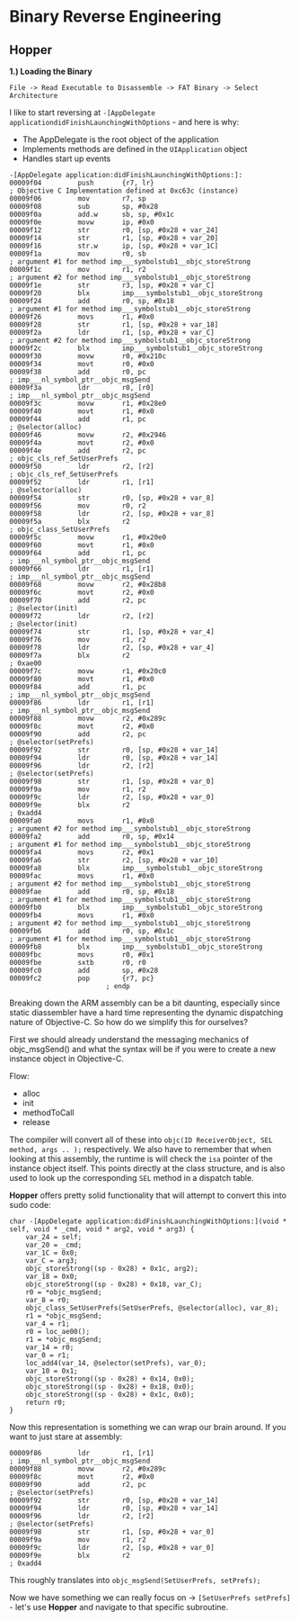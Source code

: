 Binary Reverse Engineering
==========================

Hopper
------

**1.) Loading the Binary**

```File -> Read Executable to Disassemble -> FAT Binary -> Select Architecture```

I like to start reversing at ``` -[AppDelegate applicationdidFinishLaunchingWithOptions ``` - and here is why: 

  - The AppDelegate is the root object of the application
  - Implements methods are defined in the ```UIApplication``` object
  - Handles start up events

```
-[AppDelegate application:didFinishLaunchingWithOptions:]:
00009f04         push       {r7, lr}                                            ; Objective C Implementation defined at 0xc63c (instance)
00009f06         mov        r7, sp
00009f08         sub        sp, #0x28
00009f0a         add.w      sb, sp, #0x1c
00009f0e         movw       ip, #0x0
00009f12         str        r0, [sp, #0x28 + var_24]
00009f14         str        r1, [sp, #0x28 + var_20]
00009f16         str.w      ip, [sp, #0x28 + var_1C]
00009f1a         mov        r0, sb                                              ; argument #1 for method imp___symbolstub1__objc_storeStrong
00009f1c         mov        r1, r2                                              ; argument #2 for method imp___symbolstub1__objc_storeStrong
00009f1e         str        r3, [sp, #0x28 + var_C]
00009f20         blx        imp___symbolstub1__objc_storeStrong
00009f24         add        r0, sp, #0x18                                       ; argument #1 for method imp___symbolstub1__objc_storeStrong
00009f26         movs       r1, #0x0
00009f28         str        r1, [sp, #0x28 + var_18]
00009f2a         ldr        r1, [sp, #0x28 + var_C]                             ; argument #2 for method imp___symbolstub1__objc_storeStrong
00009f2c         blx        imp___symbolstub1__objc_storeStrong
00009f30         movw       r0, #0x210c
00009f34         movt       r0, #0x0
00009f38         add        r0, pc                                              ; imp___nl_symbol_ptr__objc_msgSend
00009f3a         ldr        r0, [r0]                                            ; imp___nl_symbol_ptr__objc_msgSend
00009f3c         movw       r1, #0x28e0
00009f40         movt       r1, #0x0
00009f44         add        r1, pc                                              ; @selector(alloc)
00009f46         movw       r2, #0x2946
00009f4a         movt       r2, #0x0
00009f4e         add        r2, pc                                              ; objc_cls_ref_SetUserPrefs
00009f50         ldr        r2, [r2]                                            ; objc_cls_ref_SetUserPrefs
00009f52         ldr        r1, [r1]                                            ; @selector(alloc)
00009f54         str        r0, [sp, #0x28 + var_8]
00009f56         mov        r0, r2
00009f58         ldr        r2, [sp, #0x28 + var_8]
00009f5a         blx        r2                                                  ; objc_class_SetUserPrefs
00009f5c         movw       r1, #0x20e0
00009f60         movt       r1, #0x0
00009f64         add        r1, pc                                              ; imp___nl_symbol_ptr__objc_msgSend
00009f66         ldr        r1, [r1]                                            ; imp___nl_symbol_ptr__objc_msgSend
00009f68         movw       r2, #0x28b8
00009f6c         movt       r2, #0x0
00009f70         add        r2, pc                                              ; @selector(init)
00009f72         ldr        r2, [r2]                                            ; @selector(init)
00009f74         str        r1, [sp, #0x28 + var_4]
00009f76         mov        r1, r2
00009f78         ldr        r2, [sp, #0x28 + var_4]
00009f7a         blx        r2                                                  ; 0xae00
00009f7c         movw       r1, #0x20c0
00009f80         movt       r1, #0x0
00009f84         add        r1, pc                                              ; imp___nl_symbol_ptr__objc_msgSend
00009f86         ldr        r1, [r1]                                            ; imp___nl_symbol_ptr__objc_msgSend
00009f88         movw       r2, #0x289c
00009f8c         movt       r2, #0x0
00009f90         add        r2, pc                                              ; @selector(setPrefs)
00009f92         str        r0, [sp, #0x28 + var_14]
00009f94         ldr        r0, [sp, #0x28 + var_14]
00009f96         ldr        r2, [r2]                                            ; @selector(setPrefs)
00009f98         str        r1, [sp, #0x28 + var_0]
00009f9a         mov        r1, r2
00009f9c         ldr        r2, [sp, #0x28 + var_0]
00009f9e         blx        r2                                                  ; 0xadd4
00009fa0         movs       r1, #0x0                                            ; argument #2 for method imp___symbolstub1__objc_storeStrong
00009fa2         add        r0, sp, #0x14                                       ; argument #1 for method imp___symbolstub1__objc_storeStrong
00009fa4         movs       r2, #0x1
00009fa6         str        r2, [sp, #0x28 + var_10]
00009fa8         blx        imp___symbolstub1__objc_storeStrong
00009fac         movs       r1, #0x0                                            ; argument #2 for method imp___symbolstub1__objc_storeStrong
00009fae         add        r0, sp, #0x18                                       ; argument #1 for method imp___symbolstub1__objc_storeStrong
00009fb0         blx        imp___symbolstub1__objc_storeStrong
00009fb4         movs       r1, #0x0                                            ; argument #2 for method imp___symbolstub1__objc_storeStrong
00009fb6         add        r0, sp, #0x1c                                       ; argument #1 for method imp___symbolstub1__objc_storeStrong
00009fb8         blx        imp___symbolstub1__objc_storeStrong
00009fbc         movs       r0, #0x1
00009fbe         sxtb       r0, r0
00009fc0         add        sp, #0x28
00009fc2         pop        {r7, pc}
                        ; endp
```

Breaking down the ARM assembly can be a bit daunting, especially since static diassembler have a hard time representing the dynamic dispatching nature of Objective-C.  So how do we simplify this for ourselves?

First we should already understand the messaging mechanics of objc_msgSend() and what the syntax will be if you were to create a new instance object in Objective-C. 

Flow:

  - alloc
  - init
  - methodToCall
  - release

The compiler will convert all of these into ```objc(ID ReceiverObject, SEL method, args .. );``` respectively.  We also have to remember that when looking at this assembly, the runtime is will check the ```isa``` pointer of the instance object itself.  This points directly at the class structure, and is also used to look up the corresponding ```SEL``` method in a dispatch table.

**Hopper** offers pretty solid functionality that will attempt to convert this into sudo code: 

```
char -[AppDelegate application:didFinishLaunchingWithOptions:](void * self, void * _cmd, void * arg2, void * arg3) {
    var_24 = self;
    var_20 = _cmd;
    var_1C = 0x0;
    var_C = arg3;
    objc_storeStrong((sp - 0x28) + 0x1c, arg2);
    var_18 = 0x0;
    objc_storeStrong((sp - 0x28) + 0x18, var_C);
    r0 = *objc_msgSend;
    var_8 = r0;
    objc_class_SetUserPrefs(SetUserPrefs, @selector(alloc), var_8);
    r1 = *objc_msgSend;
    var_4 = r1;
    r0 = loc_ae00();
    r1 = *objc_msgSend;
    var_14 = r0;
    var_0 = r1;
    loc_add4(var_14, @selector(setPrefs), var_0);
    var_10 = 0x1;
    objc_storeStrong((sp - 0x28) + 0x14, 0x0);
    objc_storeStrong((sp - 0x28) + 0x18, 0x0);
    objc_storeStrong((sp - 0x28) + 0x1c, 0x0);
    return r0;
}
```

Now this representation is something we can wrap our brain around.  If you want to just stare at assembly: 

```
00009f86         ldr        r1, [r1]                                            ; imp___nl_symbol_ptr__objc_msgSend
00009f88         movw       r2, #0x289c
00009f8c         movt       r2, #0x0
00009f90         add        r2, pc                                              ; @selector(setPrefs)
00009f92         str        r0, [sp, #0x28 + var_14]
00009f94         ldr        r0, [sp, #0x28 + var_14]
00009f96         ldr        r2, [r2]                                            ; @selector(setPrefs)
00009f98         str        r1, [sp, #0x28 + var_0]
00009f9a         mov        r1, r2
00009f9c         ldr        r2, [sp, #0x28 + var_0]
00009f9e         blx        r2                                                  ; 0xadd4
```

This roughly translates into ``` objc_msgSend(SetUserPrefs, setPrefs); ```

Now we have something we can really focus on -> ```[SetUserPrefs setPrefs]``` - let's use **Hopper** and navigate to that specific subroutine.
